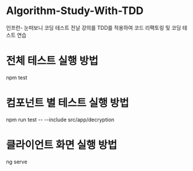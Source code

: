 # Algorithm-Study-With-TDD

인프런- 눈떠보니 코딩 테스트 전날 강의를 TDD를 적용하여 코드 리팩토링 및 코딩 테스트 연습

# 전체 테스트 실행 방법

npm test

# 컴포넌트 별 테스트 실행 방법

npm run test -- --include src/app/decryption

# 클라이언트 화면 실행 방법

ng serve
